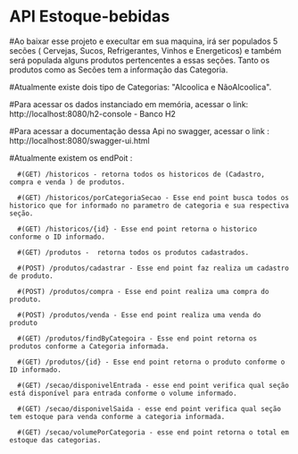 # API Estoque-bebidas

#Ao baixar esse projeto e execultar em sua maquina, irá ser populados 5 secões ( Cervejas, Sucos, Refrigerantes, Vinhos e Energeticos) e também será populada alguns produtos pertencentes a essas seções.
Tanto os produtos como as Secões tem a informação das Categoria.

#Atualmente existe dois tipo de Categorias: "Alcoolica e NãoAlcoolica".

#Para acessar os dados instanciado em memória, acessar o link: http://localhost:8080/h2-console - Banco H2   

#Para acessar a documentação dessa Api no swagger, acessar o link : http://localhost:8080/swagger-ui.html

#Atualmente existem os endPoit : 

      #(GET) /historicos - retorna todos os historicos de (Cadastro, compra e venda ) de produtos.
      
      #(GET) /historicos/porCategoriaSecao - Esse end point busca todos os historico que for informado no parametro de categoria e sua respectiva seção.
      
      #(GET) /historicos/{id} - Esse end point retorna o historico conforme o ID informado.
      
      #(GET) /produtos -  retorna todos os produtos cadastrados.
      
      #(POST) /produtos/cadastrar - Esse end point faz realiza um cadastro de produto. 
      
      #(POST) /produtos/compra - Esse end point realiza uma compra do produto.
      
      #(POST) /produtos/venda - Esse end point realiza uma venda do produto
      
      #(GET) /produtos/findByCategoira - Esse end point retorna os produtos conforme a Categoria informada.
      
      #(GET) /produtos/{id} - Esse end point retorna o produto conforme o ID informado.
      
      #(GET) /secao/disponivelEntrada - esse end point verifica qual seção está disponível para entrada conforme o volume informado.
      
      #(GET) /secao/disponivelSaida - esse end point verifica qual seção tem estoque para venda conforme a categoria informada.
      
      #(GET) /secao/volumePorCategoria - esse end point retorna o total em estoque das categorias.
      
      
      
